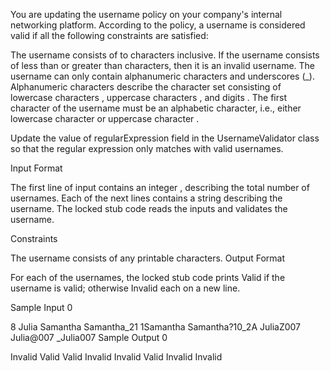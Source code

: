 You are updating the username policy on your company's internal networking platform. According to the policy, a username is considered valid if all the following constraints are satisfied:

The username consists of  to  characters inclusive. If the username consists of less than  or greater than  characters, then it is an invalid username.
The username can only contain alphanumeric characters and underscores (_). Alphanumeric characters describe the character set consisting of lowercase characters , uppercase characters , and digits .
The first character of the username must be an alphabetic character, i.e., either lowercase character  or uppercase character .

Update the value of regularExpression field in the UsernameValidator class so that the regular expression only matches with valid usernames.

Input Format

The first line of input contains an integer , describing the total number of usernames. Each of the next  lines contains a string describing the username. The locked stub code reads the inputs and validates the username.

Constraints

The username consists of any printable characters.
Output Format

For each of the usernames, the locked stub code prints Valid if the username is valid; otherwise Invalid each on a new line.

Sample Input 0

8
Julia
Samantha
Samantha_21
1Samantha
Samantha?10_2A
JuliaZ007
Julia@007
_Julia007
Sample Output 0

Invalid
Valid
Valid
Invalid
Invalid
Valid
Invalid
Invalid
